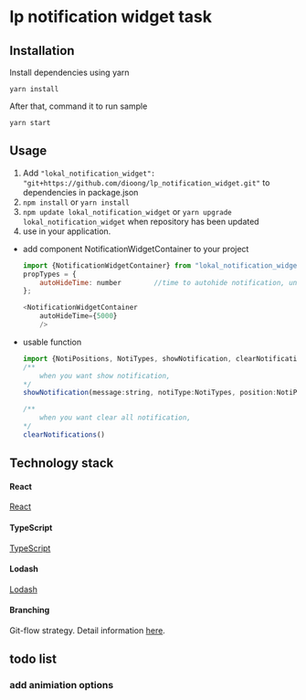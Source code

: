 # lp notification widget task

## Installation
Install dependencies using yarn

````
yarn install
````

After that, command it to run sample

````
yarn start
````

## Usage
1. Add `"lokal_notification_widget": "git+https://github.com/dioong/lp_notification_widget.git"` to dependencies in package.json
2. `npm install`  or `yarn install`
3. `npm update lokal_notification_widget` or `yarn upgrade lokal_notification_widget` when repository has been updated
4. use in your application.

- add component NotificationWidgetContainer to your project
    ```javascript
    import {NotificationWidgetContainer} from "lokal_notification_widget/dist/exporter";
    propTypes = {
        autoHideTime: number        //time to autohide notification, unit is millisecond
    };

    <NotificationWidgetContainer
        autoHideTime={5000}
        />
    ```

- usable function
    ```javascript
    import {NotiPositions, NotiTypes, showNotification, clearNotifications} from "lokal_notification_widget/dist/exporter";
    /**
        when you want show notification,
    */
    showNotification(message:string, notiType:NotiTypes, position:NotiPositions)

    /**
        when you want clear all notification,
    */
    clearNotifications()
    ```

## Technology stack
#### React
[React](https://github.com/facebook/react)

#### TypeScript
[TypeScript](https://www.typescriptlang.org/)

#### Lodash
[Lodash](https://lodash.com/)

#### Branching
Git-flow strategy. Detail information [here](http://nvie.com/posts/a-successful-git-branching-model/).

## todo list
### add animiation options